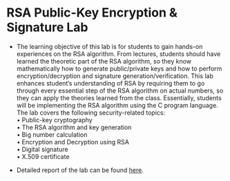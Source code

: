 # RSA Public-Key Encryption & Signature Lab

- The learning objective of this lab is for students to gain hands-on experiences on the RSA algorithm.
From lectures, students should have learned the theoretic part of the RSA algorithm, so they know mathematically how to generate public/private keys and how to perform encryption/decryption and signature
generation/verification. This lab enhances student’s understanding of RSA by requiring them to go through
every essential step of the RSA algorithm on actual numbers, so they can apply the theories learned from
the class. Essentially, students will be implementing the RSA algorithm using the C program language. The
lab covers the following security-related topics:<br/>
• Public-key cryptography<br/>
• The RSA algorithm and key generation<br/>
• Big number calculation<br/>
• Encryption and Decryption using RSA<br/>
• Digital signature<br/>
• X.509 certificate

- Detailed report of the lab can be found [here](https://github.com/MohammedMutahar-Mujahid/seedlabs/blob/main/RSA%20Public-Key%20Encryption%20and%20Signature%20Lab/RSA%20Public-Key%20Encryption%20and%20Signature%20Lab.pdf).
